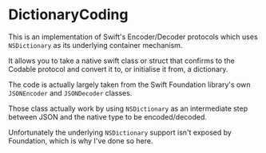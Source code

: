 # DictionaryCoding

This is an implementation of Swift's Encoder/Decoder protocols which uses `NSDictionary` as its underlying container mechanism.

It allows you to take a native swift class or struct that confirms to the Codable protocol and convert it to, or initialise it from, a dictionary.

The code is actually largely taken from the Swift Foundation library's own `JSONEncoder` and `JSONDecoder` classes. 

Those class actually work by using `NSDictionary` as an intermediate step between JSON and the native type to be encoded/decoded.  

Unfortunately the underlying `NSDictionary` support isn't exposed by Foundation, which is why I've done so here. 



